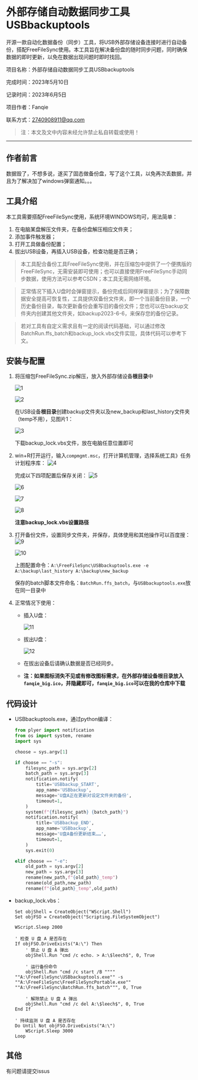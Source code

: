 # 外部存储自动数据同步工具USBbackuptools

开源一款自动化数据备份（同步）工具，将USB外部存储设备连接时进行自动备份，搭配FreeFileSync使用。本工具旨在解决备份盘的随时同步问题，同时确保数据的即时更新，以免在数据出现问题时即时找回。

<!--more-->

项目名称：外部存储自动数据同步工具USBbackuptools

完成时间：2023年5月10日

记录时间：2023年6月5日

项目作者：Fanqie

联系方式：2740908911@qq.com

> 注：本文及文中内容未经允许禁止私自转载或使用！

---

## 作者前言

数据毁了，不想多说，遂买了固态做备份盘，写了这个工具，以免再次丢数据，并且为了解决加了windows弹窗通知。。。

## 工具介绍

本工具需要搭配FreeFileSync使用，系统环境WINDOWS均可，用法简单：

1. 在电脑某盘解压文件夹，在备份盘解压相应文件夹；
2. 添加事件触发器；
3. 打开工具做备份配置；
4. 拔出USB设备，再插入USB设备，检查功能是否正确；

>  本工具配合备份工具FreeFileSync使用，并在压缩包中提供了一个便携版的FreeFileSync，无需安装即可使用；也可以直接使用FreeFileSync手动同步数据，使用方法可以参考CSDN；本工具无需网络环境。

> 正常情况下插入U盘时会弹窗提示，备份完成后同样弹窗提示；为了保障数据安全提高可恢复性，工具提供双备份文件夹，即一个当前备份目录，一个历史备份目录，每次更新备份会重写旧的备份文件；您也可以在backup文件夹内创建其他文件夹，如backup2023-6-6，来保存您的备份记录。

> 若对工具有自定义需求且有一定的阅读代码基础，可以通过修改BatchRun.ffs_batch和backup_lock.vbs文件实现，具体代码可以参考下文。

## 安装与配置

1. 将压缩包FreeFileSync.zip解压，放入外部存储设备**根目录**中

   ![1](http://img.imfanqie.top/program/USBbackuptools/1.png)

   ![2](http://img.imfanqie.top/program/USBbackuptools/2.png)

   在USB设备**根目录**创建backup文件夹以及new_backup和last_history文件夹（temp不用），见图片1：

   ![3](http://img.imfanqie.top/program/USBbackuptools/3.png)

   下载backup_lock.vbs文件，放在电脑任意位置即可

2. win+R打开运行，输入`compmgmt.msc`，打开计算机管理，选择系统工具》任务计划程序库：
   ![4](http://img.imfanqie.top/program/USBbackuptools/4.png)

   完成以下四项配置后保存关闭：
   ![5](http://img.imfanqie.top/program/USBbackuptools/5.png)

   ![6](http://img.imfanqie.top/program/USBbackuptools/6.png)

   ![7](http://img.imfanqie.top/program/USBbackuptools/7.png)

   ![8](F:\Desktop\8.png)

   **注意backup_lock.vbs设置路径**

3. 打开备份文件，设置同步文件夹，并保存，具体使用和其他操作可以百度搜：
   ![9](http://img.imfanqie.top/program/USBbackuptools/9.png)

   ![10](http://img.imfanqie.top/program/USBbackuptools/10.png)

   上图配置命令：`A:\FreeFileSync\USBbackuptools.exe -e A:\backup\last_history A:\backup\new_backup`

   保存的batch脚本文件命名：`BatchRun.ffs_batch`，与`USBbackuptools.exe`放在同一目录中

5. 正常情况下使用：

   * 插入U盘：

     ![11](http://img.imfanqie.top/program/USBbackuptools/11.png)

   * 拔出U盘：

     ![12](http://img.imfanqie.top/program/USBbackuptools/12.png)

   * 在拔出设备后请确认数据是否已经同步。
   * **注：如果图标消失不见或有修改图标需求，在外部存储设备根目录放入`fanqie_big.ico`，并隐藏即可，`fanqie_big.ico`可以在我的仓库中下载**

## 代码设计

* USBbackuptools.exe，通过python编译：

  ```python
  from plyer import notification
  from os import system, rename
  import sys
  
  choose = sys.argv[1]
  
  if choose == "-s":
      filesync_path = sys.argv[2]
      batch_path = sys.argv[3]
      notification.notify(
          title='USBbackup_START',
          app_name='USBbackup',
          message='U盘A正在更新对设定文件夹的备份',
          timeout=1,
      )
      system(f"{filesync_path} {batch_path}")
      notification.notify(
          title='USBbackup_END',
          app_name='USBbackup',
          message='U盘A备份更新结束……',
          timeout=1,
      )
      sys.exit(0)
  
  elif choose == "-e":
      old_path = sys.argv[2]
      new_path = sys.argv[3]
      rename(new_path,f"{old_path}_temp")
      rename(old_path,new_path)
      rename(f"{old_path}_temp",old_path)
  
  ```

* backup_lock.vbs：

  ```vbscript
  Set objShell = CreateObject("WScript.Shell")
  Set objFSO = CreateObject("Scripting.FileSystemObject")
  
  WScript.Sleep 2000
  
  ' 检查 U 盘 A 是否存在
  If objFSO.DriveExists("A:\") Then
      ' 禁止 U 盘 A 弹出
      objShell.Run "cmd /c echo. > A:\$leech$", 0, True
  
      ' 运行备份命令
      objShell.Run "cmd /c start /B """" ""A:\FreeFileSync\USBbackuptools.exe"" -s ""A:\FreeFileSync\FreeFileSyncPortable.exe"" ""A:\FreeFileSync\BatchRun.ffs_batch""", 0, True
  
      ' 解除禁止 U 盘 A 弹出
      objShell.Run "cmd /c del A:\$leech$", 0, True
  End If
  
  ' 持续监测 U 盘 A 是否存在
  Do Until Not objFSO.DriveExists("A:\")
      WScript.Sleep 3000
  Loop
  ```

## 其他

有问题请提交issus